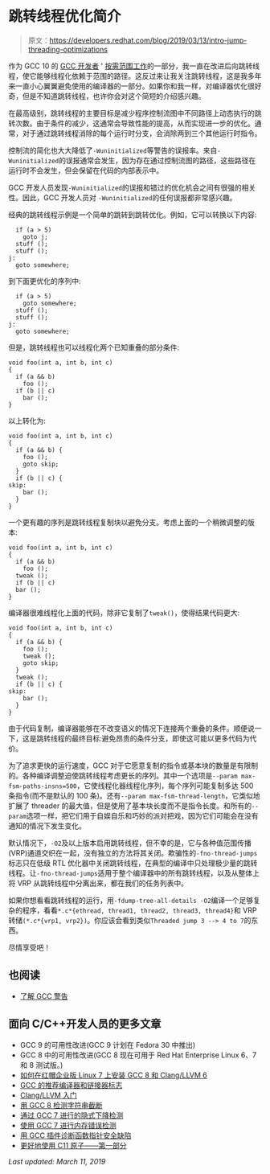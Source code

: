# 跳转线程优化简介

> 原文：<https://developers.redhat.com/blog/2019/03/13/intro-jump-threading-optimizations>

作为 GCC 10 的 [GCC 开发者](https://developers.redhat.com/blog/2019/03/08/usability-improvements-in-gcc-9/) ' [按需范围工作](https://gcc.gnu.org/wiki/AndrewMacLeod/Ranger)的一部分，我一直在改进后向跳转线程，使它能够线程化依赖于范围的路径。这反过来让我关注跳转线程，这是我多年来一直小心翼翼避免使用的编译器的一部分。如果你和我一样，对编译器优化很好奇，但是不知道跳转线程，也许你会对这个简短的介绍感兴趣。

在最高级别，跳转线程的主要目标是减少程序控制流图中不同路径上动态执行的跳转次数。由于条件的减少，这通常会导致性能的提高，从而实现进一步的优化。通常，对于通过跳转线程消除的每个运行时分支，会消除两到三个其他运行时指令。

控制流的简化也大大降低了`-Wuninitialized`等警告的误报率。来自`-Wuninitialized`的误报通常会发生，因为存在通过控制流图的路径，这些路径在运行时不会发生，但会保留在代码的内部表示中。

GCC 开发人员发现`-Wuninitialized`的误报和错过的优化机会之间有很强的相关性。因此，GCC 开发人员对 `-Wuninitialized`的任何误报都非常感兴趣。

经典的跳转线程示例是一个简单的跳转到跳转优化。例如，它可以转换以下内容:

```
  if (a > 5)
    goto j;
  stuff ();
  stuff ();
j:
  goto somewhere;

```

到下面更优化的序列中:

```
  if (a > 5)
    goto somewhere;
  stuff ();
  stuff ();
j:
  goto somewhere;

```

但是，跳转线程也可以线程化两个已知重叠的部分条件:

```
void foo(int a, int b, int c)
{
  if (a && b)
    foo ();
  if (b || c)
    bar ();
}
```

以上转化为:

```
void foo(int a, int b, int c)
{
  if (a && b) {
    foo ();
    goto skip;
  }
  if (b || c) {
skip:
    bar ();
  }
}

```

一个更有趣的序列是跳转线程复制块以避免分支。考虑上面的一个稍微调整的版本:

```
void foo(int a, int b, int c)
{
  if (a && b)
    foo ();
  tweak ();
  if (b || c)
  bar ();
}

```

编译器很难线程化上面的代码，除非它复制了`tweak()`，使得结果代码更大:

```
void foo(int a, int b, int c)
{
  if (a && b) {
    foo ();
    tweak ();
    goto skip;
  }
  tweak ();
  if (b || c) {
skip:
    bar ();
  }
}

```

由于代码复制，编译器能够在不改变语义的情况下连接两个重叠的条件。顺便说一下，这是跳转线程的最终目标:避免昂贵的条件分支，即使这可能以更多代码为代价。

为了追求更快的运行速度，GCC 对于它愿意复制的指令或基本块的数量是有限制的。各种编译调整迫使跳转线程考虑更长的序列。其中一个选项是`--param max-fsm-paths-insns=500`，它使线程化器线程化序列，每个序列可能复制多达 500 条指令(而不是默认的 100 条)。还有`--param max-fsm-thread-length`，它类似地扩展了 threader 的最大值，但是使用了基本块长度而不是指令长度。和所有的`--param`选项一样，把它们用于自娱自乐和巧妙的派对把戏，因为它们可能会在没有通知的情况下发生变化。

默认情况下，`-O2`及以上版本启用跳转线程，但不幸的是，它与各种值范围传播(VRP)通道交织在一起，没有独立的方法将其关闭。欺骗性的`-fno-thread-jumps`标志只在低级 RTL 优化器中关闭跳转线程，在典型的编译中只处理极少量的跳转线程。让`-fno-thread-jumps`适用于整个编译器中的所有跳转线程，以及从整体上将 VRP 从跳转线程中分离出来，都在我们的任务列表中。

如果你想看看跳转线程的运行，用`-fdump-tree-all-details -O2`编译一个足够复杂的程序，看看`*.c*{ethread, thread1, thread2, thread3, thread4}`和 VRP 转储`(*.c*{vrp1, vrp2})`。你应该会看到类似`Threaded jump 3 --> 4 to 7`的东西。

尽情享受吧！

## 也阅读

*   [了解 GCC 警告](https://developers.redhat.com/blog/2019/03/13/understanding-gcc-warnings/)

## 面向 C/C++开发人员的更多文章

*   GCC 9 的可用性改进(GCC 9 计划在 Fedora 30 中推出)
*   GCC 8 中的可用性改进(GCC 8 现在可用于 Red Hat Enterprise Linux 6、7 和 8 测试版。)
*   [如何在红帽企业版 Linux 7 上安装 GCC 8 和 Clang/LLVM 6](https://developers.redhat.com/blog/2019/03/05/yum-install-gcc-8-clang-6/#more-568577)
*   [GCC 的推荐编译器和链接器标志](https://developers.redhat.com/blog/2018/03/21/compiler-and-linker-flags-gcc/)
*   [Clang/LLVM 入门](https://developers.redhat.com/blog/2017/11/01/getting-started-llvm-toolset/)
*   [用 GCC 8 检测字符串截断](https://developers.redhat.com/blog/2018/05/24/detecting-string-truncation-with-gcc-8/)
*   [通过 GCC 7 进行的隐式下降检测](https://developers.redhat.com/blog/2017/03/10/wimplicit-fallthrough-in-gcc-7/)
*   [使用 GCC 7 进行内存错误检测](https://developers.redhat.com/blog/2017/02/22/memory-error-detection-using-gcc/)
*   [用 GCC 插件诊断函数指针安全缺陷](https://developers.redhat.com/blog/2017/03/17/diagnosing-function-pointer-security-flaws-with-a-gcc-plugin/)
*   [更好地使用 C11 原子——第一部分](https://developers.redhat.com/blog/2016/01/14/toward-a-better-use-of-c11-atomics-part-1/)

*Last updated: March 11, 2019*